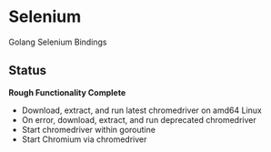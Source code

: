 Selenium
========

Golang Selenium Bindings

Status
------

**Rough Functionality Complete**

 - Download, extract, and run latest chromedriver on amd64 Linux
 - On error, download, extract, and run deprecated chromedriver
 - Start chromedriver within goroutine
 - Start Chromium via chromedriver
